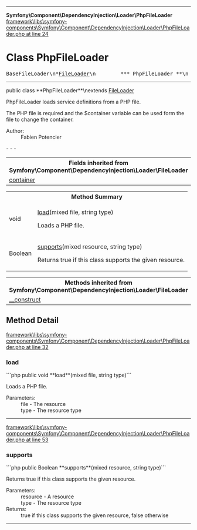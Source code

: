- - -

**Symfony\Component\DependencyInjection\Loader\PhpFileLoader**
<a href="https://github.com/JeyDotC/Hirudo-docs/blob/master/source/framework/libs/symfony-components/Symfony/Component/DependencyInjection/Loader/PhpFileLoader.php.md#line24" class="location">framework\libs\symfony-components\Symfony\Component\DependencyInjection\Loader\PhpFileLoader.php at line 24</a>

# Class PhpFileLoader #

<pre class="tree">BaseFileLoader\n*<a href="https://github.com/JeyDotC/Hirudo-docs/blob/master/symfony/component/dependencyinjection/loader/fileloader.html">FileLoader</a>\n        *** PhpFileLoader **\n</pre>

- - -

<p class="signature">public  class **PhpFileLoader**\nextends <a href="https://github.com/JeyDotC/Hirudo-docs/blob/master/symfony/component/dependencyinjection/loader/fileloader.html">FileLoader</a>

</p>

<div class="comment" id="overview_description"><p>PhpFileLoader loads service definitions from a PHP file.</p><p>The PHP file is required and the $container variable can be
used form the file to change the container.</p></div>

<dl>
<dt>Author:</dt>
<dd>Fabien Potencier <fabien@symfony.com></dd>
</dl>
- - -

<table class="inherit">
<tr><th colspan="2">Fields inherited from Symfony\Component\DependencyInjection\Loader\FileLoader</th></tr>
<tr><td><a href="https://github.com/JeyDotC/Hirudo-docs/blob/master/symfony/component/dependencyinjection/loader/fileloader.html#container">container</a></td></tr></table>

<table id="summary_method">
<tr><th colspan="2">Method Summary</th></tr>
<tr>
<td class="type"> void</td>
<td class="description"><p class="name"><a href="#load()">load</a>(mixed file, string type)</p><p class="description">Loads a PHP file.</p></td>
</tr>
<tr>
<td class="type"> Boolean</td>
<td class="description"><p class="name"><a href="#supports()">supports</a>(mixed resource, string type)</p><p class="description">Returns true if this class supports the given resource.</p></td>
</tr>
</table>

<table class="inherit">
<tr><th colspan="2">Methods inherited from Symfony\Component\DependencyInjection\Loader\FileLoader</th></tr>
<tr><td><a href="https://github.com/JeyDotC/Hirudo-docs/blob/master/symfony/component/dependencyinjection/loader/fileloader.html#__construct()">__construct</a></td></tr></table>

<h2 id="detail_method">Method Detail</h2>
<a href="https://github.com/JeyDotC/Hirudo-docs/blob/master/source/framework/libs/symfony-components/Symfony/Component/DependencyInjection/Loader/PhpFileLoader.php.md#line32" class="location">framework\libs\symfony-components\Symfony\Component\DependencyInjection\Loader\PhpFileLoader.php at line 32</a>

<h3 id="load()">load</h3>
```php
public  void **load**(mixed file, string type)```
<div class="details">
<p>Loads a PHP file.</p><dl>
<dt>Parameters:</dt>
<dd>file - The resource</dd>
<dd>type - The resource type</dd>
</dl>
</div>

- - -

<a href="https://github.com/JeyDotC/Hirudo-docs/blob/master/source/framework/libs/symfony-components/Symfony/Component/DependencyInjection/Loader/PhpFileLoader.php.md#line53" class="location">framework\libs\symfony-components\Symfony\Component\DependencyInjection\Loader\PhpFileLoader.php at line 53</a>

<h3 id="supports()">supports</h3>
```php
public  Boolean **supports**(mixed resource, string type)```
<div class="details">
<p>Returns true if this class supports the given resource.</p><dl>
<dt>Parameters:</dt>
<dd>resource - A resource</dd>
<dd>type - The resource type</dd>
<dt>Returns:</dt>
<dd>true if this class supports the given resource, false otherwise</dd>
</dl>
</div>

- - -

